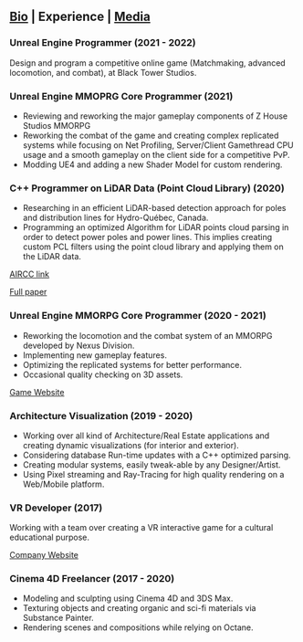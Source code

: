 ## [Bio](https://hiro-ke.github.io/) | Experience | [Media](https://hiro-ke.github.io/media)


### Unreal Engine Programmer (2021 - 2022)
Design and program a competitive online game (Matchmaking, advanced locomotion, and combat), at Black Tower Studios.

### Unreal Engine MMOPRG Core Programmer (2021)
- Reviewing and reworking the major gameplay components of Z House Studios MMORPG 
- Reworking the combat of the game and creating complex replicated systems while focusing on Net Profiling, Server/Client Gamethread CPU usage and a smooth gameplay on the client side for a competitive PvP.
- Modding UE4 and adding a new Shader Model for custom rendering.

### C++ Programmer on LiDAR Data (Point Cloud Library) (2020)
- Researching in an efficient LiDAR-based detection approach for poles and distribution lines for Hydro-Québec, Canada.
- Programming an optimized Algorithm for LiDAR points cloud parsing in
order to detect power poles and power lines. This implies creating
custom PCL filters using the point cloud library and applying them on
the LiDAR data.

[AIRCC link](https://aircconline.com/csit/abstract/v11n6/csit110607.html)

[Full paper](https://aircconline.com/csit/papers/vol11/csit110607.pdf)

### Unreal Engine MMORPG Core Programmer (2020 - 2021)
- Reworking the locomotion and the combat system of an MMORPG developed by Nexus Division.
- Implementing new gameplay features.
- Optimizing the replicated systems for better performance.
- Occasional quality checking on 3D assets.

[Game Website](https://www.legioneternalwar.com/)

### Architecture Visualization (2019 - 2020)
- Working over all kind of Architecture/Real Estate applications and creating dynamic visualizations (for interior and exterior).
- Considering database Run-time updates with a C++ optimized parsing.
- Creating modular systems, easily tweak-able by any Designer/Artist.
- Using Pixel streaming and Ray-Tracing for high quality rendering on a Web/Mobile platform.

### VR Developer (2017)
Working with a team over creating a VR interactive game for a cultural educational purpose.

[Company Website](https://www.dcx.studio/)

### Cinema 4D Freelancer (2017 - 2020)
- Modeling and sculpting using Cinema 4D and 3DS Max.
- Texturing objects and creating organic and sci-fi materials via Substance Painter.
- Rendering scenes and compositions while relying on Octane.
